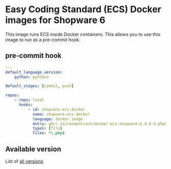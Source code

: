 # Easy Coding Standard (ECS) Docker images for Shopware 6

This image runs ECS inside Docker containers. This allows you to use this
image to run as a pre-commit hook.

## pre-commit hook

```yaml
---
default_language_version:
    python: python3

default_stages: [commit, push]

repos:
    - repo: local
      hooks:
          - id: shopware-ecs-docker
            name: shopware-ecs-docker
            language: docker_image
            entry: ghcr.io/iermentraut/docker-ecs-shopware:6.4.0.0-php8.0
            types: [file]
            files: *\.php$
```

## Available version

List of [all versions](https://github.com/iermentraut/shopware-ecs-docker/pkgs/container/shopware-ecs-docker/versions)
